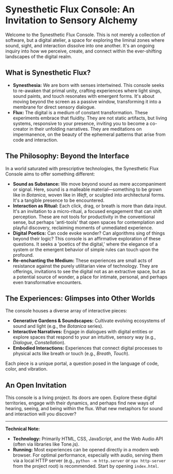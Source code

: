 # Synesthetic Flux Console: An Invitation to Sensory Alchemy

Welcome to the Synesthetic Flux Console. This is not merely a collection of software, but a digital atelier, a space for exploring the liminal zones where sound, sight, and interaction dissolve into one another. It's an ongoing inquiry into how we perceive, create, and connect within the ever-shifting landscapes of the digital realm.

## What is Synesthetic Flux?

*   **Synesthesia:** We are born with senses intertwined. This console seeks to re-awaken that primal unity, crafting experiences where light sings, sound paints, and touch resonates with emergent forms. It's about moving beyond the screen as a passive window, transforming it into a membrane for direct sensory dialogue.
*   **Flux:** The digital is a medium of constant transformation. These experiments embrace that fluidity. They are not static artifacts, but living systems, responsive to your presence, inviting you to become a co-creator in their unfolding narratives. They are meditations on impermanence, on the beauty of the ephemeral patterns that arise from code and interaction.

## The Philosophy: Beyond the Interface

In a world saturated with prescriptive technologies, the Synesthetic Flux Console aims to offer something different:

*   **Sound as Substance:** We move beyond sound as mere accompaniment or signal. Here, sound is a malleable material—something to be grown like in *Botanica*, woven like in *Weft*, or sculpted into architectural forms. It's a tangible presence to be encountered.
*   **Interaction as Ritual:** Each click, drag, or breath is more than data input. It's an invitation to a micro-ritual, a focused engagement that can shift perception. These are not tools for productivity in the conventional sense, but perhaps 'anti-tools' that open spaces for contemplation and playful discovery, reclaiming moments of unmediated experience.
*   **Digital Poetics:** Can code evoke wonder? Can algorithms sing of things beyond their logic? This console is an affirmative exploration of these questions. It seeks a 'poetics of the digital,' where the elegance of a system or the emergent behavior of simple rules can touch upon the profound.
*   **Re-enchanting the Medium:** These experiences are small acts of resistance against the purely utilitarian view of technology. They are offerings, invitations to see the digital not as an extractive space, but as a potential source of wonder, a place for intimate, personal, and perhaps even transformative encounters.

## The Experiences: Glimpses into Other Worlds

The console houses a diverse array of interactive pieces:

*   **Generative Gardens & Soundscapes:** Cultivate evolving ecosystems of sound and light (e.g., the *Botanica* series).
*   **Interactive Narratives:** Engage in dialogues with digital entities or explore spaces that respond to your an intuitive, sensory way (e.g., *Dialogue*, *Constellation*).
*   **Embodied Interactions:** Experiences that connect digital processes to physical acts like breath or touch (e.g., *Breath*, *Touch*).

Each piece is a unique portal, a question posed in the language of code, color, and vibration.

## An Open Invitation

This console is a living project. Its doors are open. Explore these digital territories, engage with their dynamics, and perhaps find new ways of hearing, seeing, and being within the flux. What new metaphors for sound and interaction will you discover?

---

**Technical Note:**

*   **Technology:** Primarily HTML, CSS, JavaScript, and the Web Audio API (often via libraries like Tone.js).
*   **Running:** Most experiences can be opened directly in a modern web browser. For optimal performance, especially with audio, serving them via a local HTTP server (e.g., `python -m http.server` or `npx http-server` from the project root) is recommended. Start by opening `index.html`.
